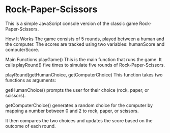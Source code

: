 # Rock-Paper-Scissors

This is a simple JavaScript console version of the classic game Rock-Paper-Scissors.

How It Works
The game consists of 5 rounds, played between a human and the computer. The scores are tracked using two variables: humanScore and computerScore.

Main Functions
playGame()
This is the main function that runs the game. It calls playRound() five times to simulate five rounds of Rock-Paper-Scissors.

playRound(getHumanChoice, getComputerChoice)
This function takes two functions as arguments:

getHumanChoice() prompts the user for their choice (rock, paper, or scissors).

getComputerChoice() generates a random choice for the computer by mapping a number between 0 and 2 to rock, paper, or scissors.

It then compares the two choices and updates the score based on the outcome of each round.
